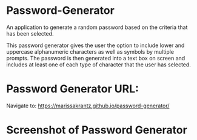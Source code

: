 # Password-Generator
An application to generate a random password based on the criteria that has been selected.

This password generator gives the user the option to include lower and uppercase alphanumeric characters as well as symbols by multiple prompts.
The password is then generated into a text box on screen and includes at least one of each type of character that the user has selected.

# Password Generator URL:
Navigate to: https://marissakrantz.github.io/password-generator/

# Screenshot of Password Generator

